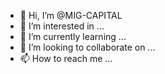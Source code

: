 - 👋 Hi, I’m @MIG-CAPITAL
- 👀 I’m interested in ...
- 🌱 I’m currently learning ...
- 💞️ I’m looking to collaborate on ...
- 📫 How to reach me ...

<!---
MIG-CAPITAL/MIG-CAPITAL is a ✨ special ✨ repository because its `README.md` (this file) appears on your GitHub profile.
You can click the Preview link to take a look at your changes.
--->

